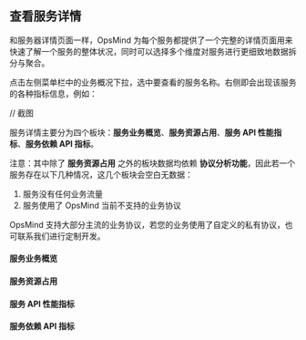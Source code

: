 ## 查看服务详情

和服务器详情页面一样，OpsMind 为每个服务都提供了一个完整的详情页面用来快速了解一个服务的整体状况，同时可以选择多个维度对服务进行更细致地数据拆分与聚合。

点击左侧菜单栏中的业务概况下拉，选中要查看的服务名称。右侧即会出现该服务的各种指标信息，例如：

// 截图

服务详情主要分为四个板块：**服务业务概览**、**服务资源占用**、**服务 API 性能指标**、**服务依赖 API 指标**。

注意：其中除了 **服务资源占用** 之外的板块数据均依赖 **协议分析功能**，因此若一个服务存在以下几种情况，这几个板块会空白无数据：

1. 服务没有任何业务流量
2. 服务使用了 OpsMind 当前不支持的业务协议

OpsMind 支持大部分主流的业务协议，若您的业务使用了自定义的私有协议，也可联系我们进行定制开发。

#### 服务业务概览


#### 服务资源占用

#### 服务 API 性能指标

#### 服务依赖 API 指标